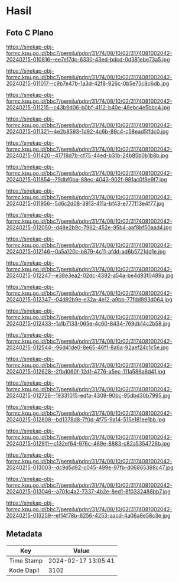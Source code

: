 # Hasil

## Foto C Plano

https://sirekap-obj-formc.kpu.go.id/bbc7/pemilu/pdpr/31/74/08/10/02/3174081002042-20240215-010816--ee7e17dc-6330-43ed-bdcd-0d381ebe73a5.jpg

https://sirekap-obj-formc.kpu.go.id/bbc7/pemilu/pdpr/31/74/08/10/02/3174081002042-20240215-011017--c9b7e47b-1a3d-42f8-926c-0b5e75c8c6db.jpg

https://sirekap-obj-formc.kpu.go.id/bbc7/pemilu/pdpr/31/74/08/10/02/3174081002042-20240215-011215--c43b9d06-b0bf-4112-b40e-48ebc4e5bbc4.jpg

https://sirekap-obj-formc.kpu.go.id/bbc7/pemilu/pdpr/31/74/08/10/02/3174081002042-20240215-011321--4e2b8593-1d92-4c6b-89c4-c58ead5ffdc0.jpg

https://sirekap-obj-formc.kpu.go.id/bbc7/pemilu/pdpr/31/74/08/10/02/3174081002042-20240215-011420--41718d7b-cf75-44ed-b31b-24b85b0b1b8b.jpg

https://sirekap-obj-formc.kpu.go.id/bbc7/pemilu/pdpr/31/74/08/10/02/3174081002042-20240215-011854--79dbf0ba-88ec-4043-902f-981ac0f8e9f7.jpg

https://sirekap-obj-formc.kpu.go.id/bbc7/pemilu/pdpr/31/74/08/10/02/3174081002042-20240215-011956--5d6c2d08-3913-411a-bf43-e777f13e4f77.jpg

https://sirekap-obj-formc.kpu.go.id/bbc7/pemilu/pdpr/31/74/08/10/02/3174081002042-20240215-012050--d48e2b9c-7962-452e-95b4-aaf8bf50aad4.jpg

https://sirekap-obj-formc.kpu.go.id/bbc7/pemilu/pdpr/31/74/08/10/02/3174081002042-20240215-012146--0a5a120c-b879-4c11-afdd-ad6b5721dd1e.jpg

https://sirekap-obj-formc.kpu.go.id/bbc7/pemilu/pdpr/31/74/08/10/02/3174081002042-20240215-012247--e38e3ea2-02dc-4392-a54a-be4d93f0489a.jpg

https://sirekap-obj-formc.kpu.go.id/bbc7/pemilu/pdpr/31/74/08/10/02/3174081002042-20240215-012347--04d92b9e-e32a-4e12-a9bb-77fdd993d064.jpg

https://sirekap-obj-formc.kpu.go.id/bbc7/pemilu/pdpr/31/74/08/10/02/3174081002042-20240215-012433--1a1b7133-065e-4c60-8434-769db14c2b58.jpg

https://sirekap-obj-formc.kpu.go.id/bbc7/pemilu/pdpr/31/74/08/10/02/3174081002042-20240215-012544--96d41de0-8e65-46f1-8a6a-92aef24c1c5e.jpg

https://sirekap-obj-formc.kpu.go.id/bbc7/pemilu/pdpr/31/74/08/10/02/3174081002042-20240215-012628--2fbd060f-12d1-4776-a5ec-111a586a8d41.jpg

https://sirekap-obj-formc.kpu.go.id/bbc7/pemilu/pdpr/31/74/08/10/02/3174081002042-20240215-012726--19331015-edfa-4309-90bc-95dbd30b7995.jpg

https://sirekap-obj-formc.kpu.go.id/bbc7/pemilu/pdpr/31/74/08/10/02/3174081002042-20240215-012808--bd1378d8-7f0d-4f75-9a14-515e181ee1bb.jpg

https://sirekap-obj-formc.kpu.go.id/bbc7/pemilu/pdpr/31/74/08/10/02/3174081002042-20240215-012911--c132ef64-976c-469e-8883-c82a5354726b.jpg

https://sirekap-obj-formc.kpu.go.id/bbc7/pemilu/pdpr/31/74/08/10/02/3174081002042-20240215-013003--dc9d5d92-c045-499e-97fb-d06865398c47.jpg

https://sirekap-obj-formc.kpu.go.id/bbc7/pemilu/pdpr/31/74/08/10/02/3174081002042-20240215-013046--a701c4a2-7337-4b2e-8ed1-8f0332488bb7.jpg

https://sirekap-obj-formc.kpu.go.id/bbc7/pemilu/pdpr/31/74/08/10/02/3174081002042-20240215-013259--ef14f78b-6256-4253-aacd-4a06a8e58c3e.jpg


## Metadata

| Key        | Value               |
| ---------- | ------------------- |
| Time Stamp | 2024-02-17 13:05:41 |
| Kode Dapil | 3102                |



